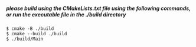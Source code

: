 ##### please build using the CMakeLists.txt file using the following commands, or run the executable file in the ./build directory

```
$ cmake -B ./build
$ cmake --build ./build
$ ./build/Main
```
